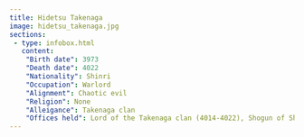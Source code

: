 ```yaml
---
title: Hidetsu Takenaga
image: hidetsu_takenaga.jpg
sections:
 - type: infobox.html
   content:
    "Birth date": 3973
    "Death date": 4022
    "Nationality": Shinri
    "Occupation": Warlord
    "Alignment": Chaotic evil
    "Religion": None
    "Alleigance": Takenaga clan
    "Offices held": Lord of the Takenaga clan (4014-4022), Shogun of Shinri (claimant in 4022)
---
```


